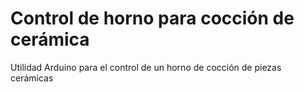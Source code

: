 # Control de horno para cocción de cerámica
Utilidad Arduino para el control de un horno de cocción de piezas cerámicas
